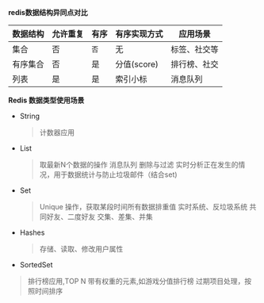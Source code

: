 **redis数据结构异同点对比**

|数据结构|允许重复|有序|有序实现方式|应用场景|
|:----    |:---|:----- |-----   |----- |
|集合|否|`否`|无|标签、社交等|
|有序集合|否|是|分值(score)|排行榜、社交|
|列表|是|是|索引小标|消息队列|


**Redis 数据类型使用场景**

 - String
    > 计数器应用
 - List
    >    取最新N个数据的操作
         消息队列
         删除与过滤
         实时分析正在发生的情况，用于数据统计与防止垃圾邮件（结合set)

 - Set
    >  Unique 操作，获取某段时间所有数据排重值
      实时系统、反垃圾系统
      共同好友、二度好友
      交集、差集、并集
 - Hashes
   > 存储、读取、修改用户属性

 - SortedSet
  >  排行榜应用,TOP N 
     带有权重的元素,如游戏分值排行榜
     过期项目处理，按照时间排序